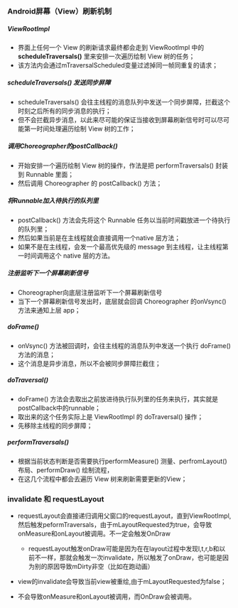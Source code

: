 ### Android屏幕（View）刷新机制
##### ViewRootImpl
* 界面上任何一个 View 的刷新请求最终都会走到 ViewRootImpl 中的 **scheduleTraversals()** 里来安排一次遍历绘制 View 树的任务；
* 该方法内会通过mTraversalScheduled变量过滤掉同一帧同重复的请求；

##### scheduleTraversals() 发送同步屏障
* scheduleTraversals() 会往主线程的消息队列中发送一个同步屏障，拦截这个时刻之后所有的同步消息的执行；
* 但不会拦截异步消息，以此来尽可能的保证当接收到屏幕刷新信号时可以尽可能第一时间处理遍历绘制 View 树的工作；

##### 调用Choreographer的postCallback()
* 开始安排一个遍历绘制 View 树的操作，作法是把 performTraversals() 封装到 Runnable 里面；
* 然后调用 Choreographer 的 postCallback() 方法；

##### 将Runnable加入待执行的队列里
* postCallback() 方法会先将这个 Runnable 任务以当前时间戳放进一个待执行的队列里；
* 然后如果当前是在主线程就会直接调用一个native 层方法；
* 如果不是在主线程，会发一个最高优先级的 message 到主线程，让主线程第一时间调用这个 native 层的方法。

##### 注册监听下一个屏幕刷新信号
* Choreographer向底层注册监听下一个屏幕刷新信号
* 当下一个屏幕刷新信号发出时，底层就会回调 Choreographer 的onVsync() 方法来通知上层 app；

##### doFrame()
* onVsync() 方法被回调时，会往主线程的消息队列中发送一个执行 doFrame() 方法的消息；
* 这个消息是异步消息，所以不会被同步屏障拦截住；

##### doTraversal()
* doFrame() 方法会去取出之前放进待执行队列里的任务来执行，其实就是postCallback中的runnable；
* 取出来的这个任务实际上是 ViewRootImpl 的 doTraversal() 操作；
* 先移除主线程的同步屏障；

##### performTraversals()
* 根据当前状态判断是否需要执行performMeasure() 测量、perfromLayout() 布局、performDraw() 绘制流程，
* 在这几个流程中都会去遍历 View 树来刷新需要更新的View；

### invalidate 和 requestLayout
* requestLayout会直接递归调用父窗口的requestLayout，直到ViewRootImpl,然后触发peformTraversals，由于mLayoutRequested为true，会导致onMeasure和onLayout被调用。不一定会触发OnDraw
   * requestLayout触发onDraw可能是因为在在layout过程中发现l,t,r,b和以前不一样，那就会触发一次invalidate，所以触发了onDraw，也可能是因为别的原因导致mDirty非空（比如在跑动画）

* view的invalidate会导致当前view被重绘,由于mLayoutRequested为false；
* 不会导致onMeasure和onLayout被调用，而OnDraw会被调用。
